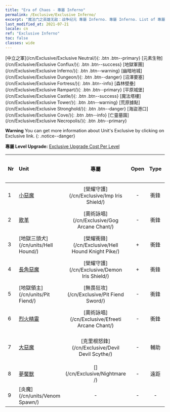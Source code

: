 ```yaml
---
title: "Era of Chaos - 專屬 Inferno"
permalink: /Exclusive/Exclusive Inferno/
excerpt: "魔法门之英雄无敌：战争纪元 專屬 Inferno. 專屬 Inferno. List of 專屬 Inferno in Era of Chaos"
last_modified_at: 2021-07-21
locale: cn
ref: "Exclusive Inferno"
toc: false
classes: wide
---
```

 [中立之軍](/cn/Exclusive/Exclusive Neutral/){: .btn .btn--primary} [元素生物](/cn/Exclusive/Exclusive Conflux/){: .btn .btn--success} [地獄軍團](/cn/Exclusive/Exclusive Inferno/){: .btn .btn--warning} [幽暗地城](/cn/Exclusive/Exclusive Dungeon/){: .btn .btn--danger} [沼澤要塞](/cn/Exclusive/Exclusive Fortress/){: .btn .btn--info} [森林壁壘](/cn/Exclusive/Exclusive Rampart/){: .btn .btn--primary} [平原城堡](/cn/Exclusive/Exclusive Castle/){: .btn .btn--success} [魔法塔樓](/cn/Exclusive/Exclusive Tower/){: .btn .btn--warning} [荒原據點](/cn/Exclusive/Exclusive Stronghold/){: .btn .btn--danger} [海盜港口](/cn/Exclusive/Exclusive Cove/){: .btn .btn--info} [亡靈墓園](/cn/Exclusive/Exclusive Necropolis/){: .btn .btn--primary} 

**Warning** You can get more information about Unit's Exclusive by clicking on Exclusive link. 
{: .notice--danger}

 **專屬 Level Upgrade:** [Exclusive Upgrade Cost Per Level](/Exclusive/ExclusiveUpgradeCostPerLevel/)

  | Nr |         Unit        | 專屬 | Open  |    Type   |  Item to Rank UP      |  塗裝   |
  |:---|:--------------------|:-------------:|:-----:|:---------:|:---------------------:|:-------:|
  | 1  | [小惡魔](/cn/units/Imp/) | [榮耀守護](/cn/Exclusive/Imp Iris Shield/) | - | 衝鋒 | [榮耀守護碎片](/cn/Items/con_913/) | - |
  | 2  | [歌革](/cn/units/Gog/) | [奧術詠唱](/cn/Exclusive/Gog Arcane Chant/) | - | 衝鋒 | [奧術詠唱碎片](/cn/Items/con_915/) | - |
  | 3  | [地獄三頭犬](/cn/units/Hell Hound/) | [榮耀衝鋒](/cn/Exclusive/Hell Hound Knight Pike/) | + | 衝鋒 | [榮耀衝鋒碎片](/cn/Items/con_916/) | - |
  | 4  | [長角惡魔](/cn/units/Demon/) | [榮耀守護](/cn/Exclusive/Demon Iris Shield/) | + | 衝鋒 | [榮耀守護碎片](/cn/Items/con_913/) | - |
  | 5  | [地獄領主](/cn/units/Pit Fiend/) | [無畏狂攻](/cn/Exclusive/Pit Fiend Sword/) | - | 衝鋒 | [無畏狂攻碎片](/cn/Items/con_912/) | - |
  | 6  | [烈火精靈](/cn/units/Efreeti/) | [奧術詠唱](/cn/Exclusive/Efreeti Arcane Chant/) | - | 衝鋒 | [奧術詠唱碎片](/cn/Items/con_915/) | - |
  | 7  | [大惡魔](/cn/units/Devil/) | [克里根怒鋒](/cn/Exclusive/Devil Devil Scythe/) | - | 輔助 | [克里根怒鋒碎片](/cn/Items/con_984/) | [克里根怒鋒特效塗裝](/cn/Items/con_652/) |
  | 8  | [夢魘獸](/cn/units/Nightmare/) | [](/cn/Exclusive/Nightmare /) | - | 遠距 | [夢之瞳](/cn/Items/con_985/) | [Tool_250809](/cn/Items/con_653/) |
  | 9  | [炎魔](/cn/units/Venom Spawn/) | - | - | - | none | none |
